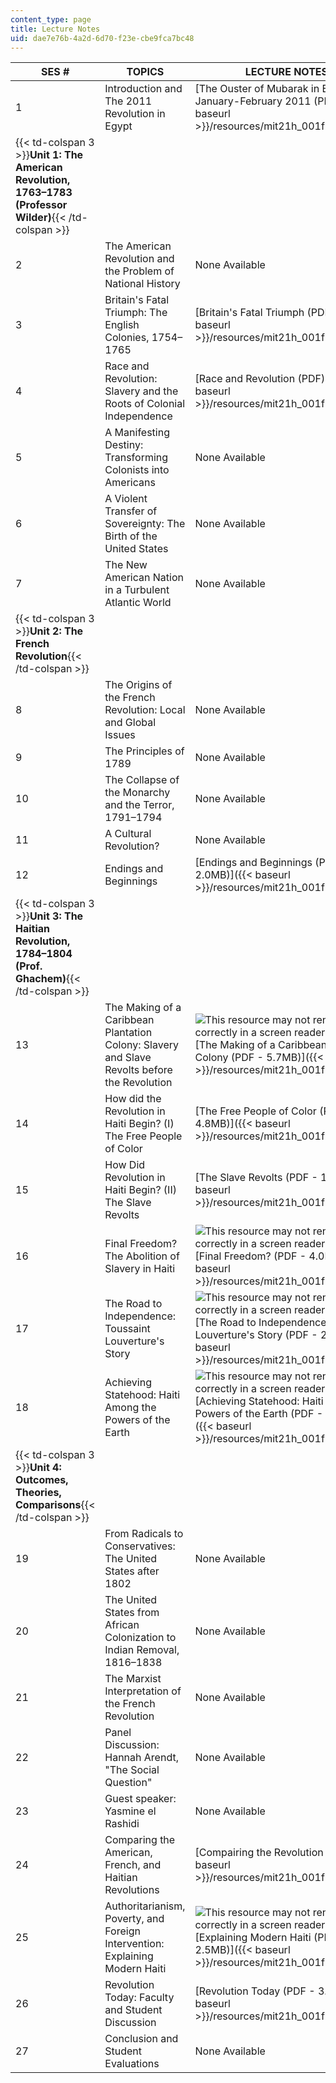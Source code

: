 ```yaml
---
content_type: page
title: Lecture Notes
uid: dae7e76b-4a2d-6d70-f23e-cbe9fca7bc48
---
```


| SES # | TOPICS | LECTURE NOTES |
| --- | --- | --- |
| 1 | Introduction and The 2011 Revolution in Egypt | [The Ouster of Mubarak in Egypt January-February 2011 (PDF)]({{< baseurl >}}/resources/mit21h_001f13_lec_01) |
| {{< td-colspan 3 >}}**Unit 1: The American Revolution, 1763–1783 (Professor Wilder)**{{< /td-colspan >}} |||
| 2 | The American Revolution and the Problem of National History | None Available |
| 3 | Britain's Fatal Triumph: The English Colonies, 1754–1765 | [Britain's Fatal Triumph (PDF)]({{< baseurl >}}/resources/mit21h_001f13_lec_03) |
| 4 | Race and Revolution: Slavery and the Roots of Colonial Independence | [Race and Revolution (PDF)]({{< baseurl >}}/resources/mit21h_001f13_lec_04) |
| 5 | A Manifesting Destiny: Transforming Colonists into Americans | None Available |
| 6 | A Violent Transfer of Sovereignty: The Birth of the United States | None Available |
| 7 | The New American Nation in a Turbulent Atlantic World | None Available |
| {{< td-colspan 3 >}}**Unit 2: The French Revolution**{{< /td-colspan >}} |||
| 8 | The Origins of the French Revolution: Local and Global Issues | None Available |
| 9 | The Principles of 1789 | None Available |
| 10 | The Collapse of the Monarchy and the Terror, 1791–1794 | None Available |
| 11 | A Cultural Revolution? | None Available |
| 12 | Endings and Beginnings | [Endings and Beginnings (PDF - 2.0MB)]({{< baseurl >}}/resources/mit21h_001f13_lec_12) |
| {{< td-colspan 3 >}}**Unit 3: The Haitian Revolution, 1784–1804 (Prof. Ghachem)**{{< /td-colspan >}} |||
| 13 | The Making of a Caribbean Plantation Colony: Slavery and Slave Revolts before the Revolution | ![This resource may not render correctly in a screen reader.](/images/inacessible.gif)[The Making of a Caribbean Plantation Colony (PDF - 5.7MB)]({{< baseurl >}}/resources/mit21h_001f13_lec_13) |
| 14 | How did the Revolution in Haiti Begin? (I) The Free People of Color | [The Free People of Color (PDF - 4.8MB)]({{< baseurl >}}/resources/mit21h_001f13_lec_14) |
| 15 | How Did Revolution in Haiti Begin? (II) The Slave Revolts | [The Slave Revolts (PDF - 1.8MB)]({{< baseurl >}}/resources/mit21h_001f13_lec_15) |
| 16 | Final Freedom? The Abolition of Slavery in Haiti | ![This resource may not render correctly in a screen reader.](/images/inacessible.gif)[Final Freedom? (PDF - 4.0MB)]({{< baseurl >}}/resources/mit21h_001f13_lec_16) |
| 17 | The Road to Independence: Toussaint Louverture's Story | ![This resource may not render correctly in a screen reader.](/images/inacessible.gif)[The Road to Independence: Toussaint Louverture's Story (PDF - 2.6MB)]({{< baseurl >}}/resources/mit21h_001f13_lec_17) |
| 18 | Achieving Statehood: Haiti Among the Powers of the Earth | ![This resource may not render correctly in a screen reader.](/images/inacessible.gif)[Achieving Statehood: Haiti Among the Powers of the Earth (PDF - 3.2MB)]({{< baseurl >}}/resources/mit21h_001f13_lec_18) |
| {{< td-colspan 3 >}}**Unit 4: Outcomes, Theories, Comparisons**{{< /td-colspan >}} |||
| 19 | From Radicals to Conservatives: The United States after 1802 | None Available |
| 20 | The United States from African Colonization to Indian Removal, 1816–1838 | None Available |
| 21 | The Marxist Interpretation of the French Revolution | None Available |
| 22 | Panel Discussion: Hannah Arendt, "The Social Question" | None Available |
| 23 | Guest speaker: Yasmine el Rashidi | None Available |
| 24 | Comparing the American, French, and Haitian Revolutions | [Compairing the Revolution (PDF)]({{< baseurl >}}/resources/mit21h_001f13_lec_24) |
| 25 | Authoritarianism, Poverty, and Foreign Intervention: Explaining Modern Haiti | ![This resource may not render correctly in a screen reader.](/images/inacessible.gif)[Explaining Modern Haiti (PDF - 2.5MB)]({{< baseurl >}}/resources/mit21h_001f13_lec_25) |
| 26 | Revolution Today: Faculty and Student Discussion | [Revolution Today (PDF - 3.8MB)]({{< baseurl >}}/resources/mit21h_001f13_lec_26) |
| 27 | Conclusion and Student Evaluations | None Available